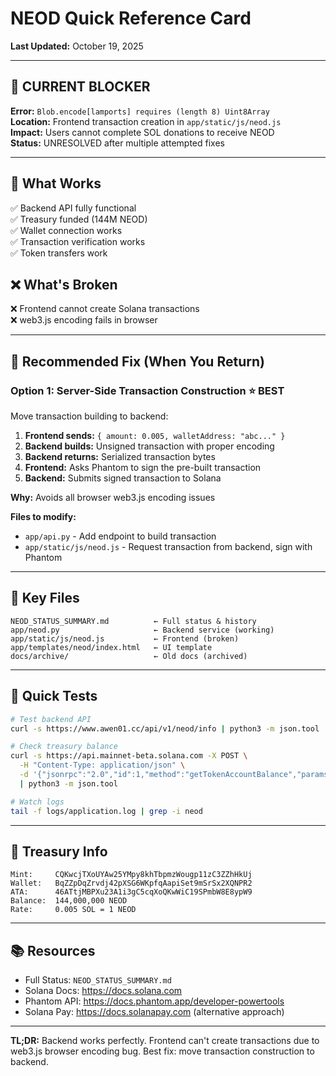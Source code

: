 # NEOD Quick Reference Card

**Last Updated:** October 19, 2025

---

## 🔴 CURRENT BLOCKER

**Error:** `Blob.encode[lamports] requires (length 8) Uint8Array`  
**Location:** Frontend transaction creation in `app/static/js/neod.js`  
**Impact:** Users cannot complete SOL donations to receive NEOD  
**Status:** UNRESOLVED after multiple attempted fixes

---

## 🎯 What Works

✅ Backend API fully functional  
✅ Treasury funded (144M NEOD)  
✅ Wallet connection works  
✅ Transaction verification works  
✅ Token transfers work  

## ❌ What's Broken

❌ Frontend cannot create Solana transactions  
❌ web3.js encoding fails in browser  

---

## 🚀 Recommended Fix (When You Return)

### **Option 1: Server-Side Transaction Construction** ⭐ BEST

Move transaction building to backend:

1. **Frontend sends:** `{ amount: 0.005, walletAddress: "abc..." }`
2. **Backend builds:** Unsigned transaction with proper encoding
3. **Backend returns:** Serialized transaction bytes
4. **Frontend:** Asks Phantom to sign the pre-built transaction
5. **Backend:** Submits signed transaction to Solana

**Why:** Avoids all browser web3.js encoding issues

**Files to modify:**
- `app/api.py` - Add endpoint to build transaction
- `app/static/js/neod.js` - Request transaction from backend, sign with Phantom

---

## 📁 Key Files

```
NEOD_STATUS_SUMMARY.md          ← Full status & history
app/neod.py                     ← Backend service (working)
app/static/js/neod.js           ← Frontend (broken)
app/templates/neod/index.html   ← UI template
docs/archive/                   ← Old docs (archived)
```

---

## 🧪 Quick Tests

```bash
# Test backend API
curl -s https://www.awen01.cc/api/v1/neod/info | python3 -m json.tool

# Check treasury balance
curl -s https://api.mainnet-beta.solana.com -X POST \
  -H "Content-Type: application/json" \
  -d '{"jsonrpc":"2.0","id":1,"method":"getTokenAccountBalance","params":["46ATtjMBPXu23A1i3gC5cqXoQKwWiC19SPmbW8E8ypW9"]}' \
  | python3 -m json.tool

# Watch logs
tail -f logs/application.log | grep -i neod
```

---

## 💾 Treasury Info

```
Mint:     CQKwcjTXoUYAw25YMpy8khTbpmzWougp11zC3ZZhHkUj
Wallet:   BqZZpDqZrvdj42pXSG6WKpfqAapiSet9mSrSx2XQNPR2
ATA:      46ATtjMBPXu23A1i3gC5cqXoQKwWiC19SPmbW8E8ypW9
Balance:  144,000,000 NEOD
Rate:     0.005 SOL = 1 NEOD
```

---

## 📚 Resources

- Full Status: `NEOD_STATUS_SUMMARY.md`
- Solana Docs: https://docs.solana.com
- Phantom API: https://docs.phantom.app/developer-powertools
- Solana Pay: https://docs.solanapay.com (alternative approach)

---

**TL;DR:** Backend works perfectly. Frontend can't create transactions due to web3.js browser encoding bug. Best fix: move transaction construction to backend.
